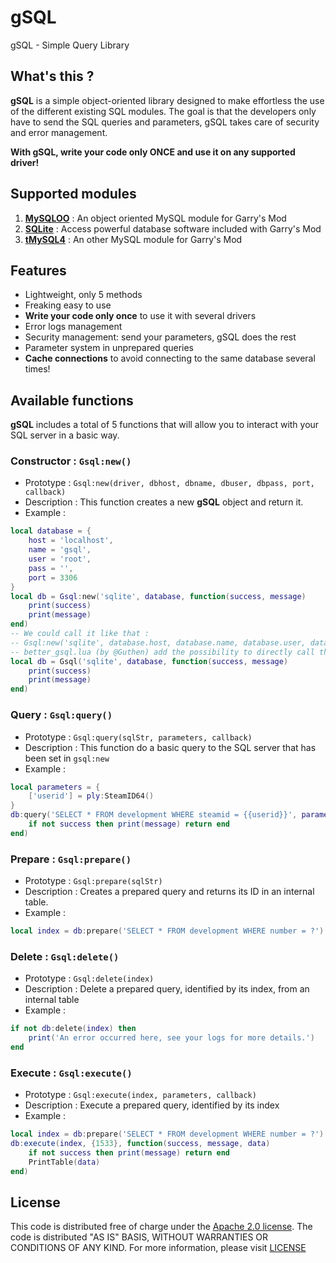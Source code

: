 # gSQL
gSQL - Simple Query Library 

## What's this ?

**gSQL** is a simple object-oriented library designed to make effortless the use of the different existing SQL modules. The goal is that the developers only have to send the SQL queries and parameters, gSQL takes care of security and error management.

**With gSQL, write your code only ONCE and use it on any supported driver!**

## Supported modules
1. **[MySQLOO](https://github.com/FredyH/MySQLOO)** : An object oriented MySQL module for Garry's Mod
1. **[SQLite](https://wiki.garrysmod.com/page/Category:sql)** : Access powerful database software included with Garry's Mod
1. **[tMySQL4](https://github.com/bkacjios/gm_tmysql4)** : An other MySQL module for Garry's Mod

## Features
* Lightweight, only 5 methods
* Freaking easy to use
* **Write your code only once** to use it with several drivers
* Error logs management
* Security management: send your parameters, gSQL does the rest
* Parameter system in unprepared queries
* **Cache connections** to avoid connecting to the same database several times!

## Available functions

**gSQL** includes a total of 5 functions that will allow you to interact with your SQL server in a basic way.

### Constructor : `Gsql:new()`

* Prototype : `Gsql:new(driver, dbhost, dbname, dbuser, dbpass, port, callback)`
* Description : This function creates a new **gSQL** object and return it.
* Example :
```lua
local database = {
    host = 'localhost',
    name = 'gsql',
    user = 'root',
    pass = '',
    port = 3306
}
local db = Gsql:new('sqlite', database, function(success, message)
    print(success)
    print(message)
end)
-- We could call it like that :
-- Gsql:new('sqlite', database.host, database.name, database.user, database.pass, database.port, function()end)
-- better_gsql.lua (by @Guthen) add the possibility to directly call the constructor :
local db = Gsql('sqlite', database, function(success, message)
    print(success)
    print(message)
end)
```

### Query : `Gsql:query()`

* Prototype : `Gsql:query(sqlStr, parameters, callback)`
* Description : This function do a basic query to the SQL server that has been set in `gsql:new`
* Example :
```lua
local parameters = {
    ['userid'] = ply:SteamID64()
}
db:query('SELECT * FROM development WHERE steamid = {{userid}}', parameters, function (success, message, data)
    if not success then print(message) return end
end)
```

### Prepare : `Gsql:prepare()`

* Prototype : `Gsql:prepare(sqlStr)`
* Description : Creates a prepared query and returns its ID in an internal table.
* Example :
```lua
local index = db:prepare('SELECT * FROM development WHERE number = ?')
```

### Delete : `Gsql:delete()`

* Prototype : `Gsql:delete(index)`
* Description : Delete a prepared query, identified by its index, from an internal table
* Example :
```lua
if not db:delete(index) then
    print('An error occurred here, see your logs for more details.')
end
```

### Execute : `Gsql:execute()`

* Prototype : `Gsql:execute(index, parameters, callback)`
* Description : Execute a prepared query, identified by its index
* Example :
```lua
local index = db:prepare('SELECT * FROM development WHERE number = ?')
db:execute(index, {1533}, function(success, message, data)
    if not success then print(message) return end
    PrintTable(data)
end)
```

## License
This code is distributed free of charge under the [Apache 2.0 license](https://www.apache.org/licenses/LICENSE-2.0). The code is distributed "AS IS" BASIS, WITHOUT WARRANTIES OR CONDITIONS OF ANY KIND. For more information, please visit [LICENSE](https://github.com/Gabyfle/gSQL/blob/master/LICENSE)
